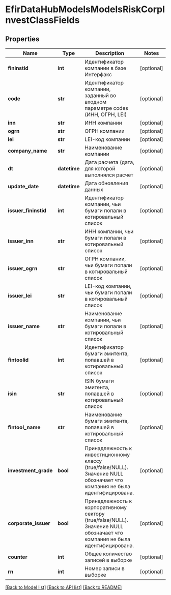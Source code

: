 # EfirDataHubModelsModelsRiskCorpInvestClassFields

## Properties
Name | Type | Description | Notes
------------ | ------------- | ------------- | -------------
**fininstid** | **int** | Идентификатор компании в базе Интерфакс | [optional] 
**code** | **str** | Идентификатор компании, заданный во входном параметре  codes (ИНН, ОГРН, LEI) | [optional] 
**inn** | **str** | ИНН компании | [optional] 
**ogrn** | **str** | ОГРН компании | [optional] 
**lei** | **str** | LEI-код компании | [optional] 
**company_name** | **str** | Наименование компании | [optional] 
**dt** | **datetime** | Дата расчета (дата, для которой выполнялся расчет | [optional] 
**update_date** | **datetime** | Дата обновления данных | [optional] 
**issuer_fininstid** | **int** | Идентификатор компании, чьи бумаги попали в котировальный список | [optional] 
**issuer_inn** | **str** | ИНН компании, чьи бумаги попали в котировальный список | [optional] 
**issuer_ogrn** | **str** | ОГРН компании, чьи бумаги попали в котировальный список | [optional] 
**issuer_lei** | **str** | LEI-код компании, чьи бумаги попали в котировальный список | [optional] 
**issuer_name** | **str** | Наименование компании, чьи бумаги попали в котировальный список | [optional] 
**fintoolid** | **int** | Идентификатор бумаги эмитента, попавшей в котировальный список | [optional] 
**isin** | **str** | ISIN бумаги эмитента, попавшей в котировальный список | [optional] 
**fintool_name** | **str** | Наименование бумаги эмитента, попавшей в котировальный список | [optional] 
**investment_grade** | **bool** | Принадлежность к инвестиционному классу (true/false/NULL). Значение NULL обозначает что компания не была идентифицирована. | [optional] 
**corporate_issuer** | **bool** | Принадлежность к корпоративному сектору (true/false/NULL). Значение NULL обозначает что компания не была идентифицирована. | [optional] 
**counter** | **int** | Общее количество записей в выборке | [optional] 
**rn** | **int** | Номер записи в выборке | [optional] 

[[Back to Model list]](../README.md#documentation-for-models) [[Back to API list]](../README.md#documentation-for-api-endpoints) [[Back to README]](../README.md)

